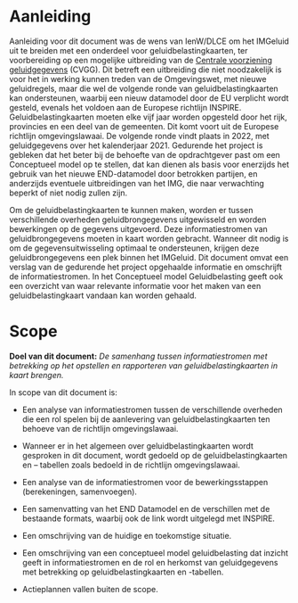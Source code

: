 Aanleiding
==========

Aanleiding voor dit document was de wens van IenW/DLCE om het IMGeluid uit te
breiden met een onderdeel voor geluidbelastingkaarten, ter voorbereiding op een
mogelijke uitbreiding van de [Centrale voorziening geluidgegevens](https://www.rivm.nl/cvgg) (CVGG). Dit
betreft een uitbreiding die niet noodzakelijk is voor het in werking kunnen
treden van de Omgevingswet, met nieuwe geluidregels, maar die wel de volgende
ronde van geluidbelastingkaarten kan ondersteunen, waarbij een nieuw datamodel
door de EU verplicht wordt gesteld, evenals het voldoen aan de Europese
richtlijn INSPIRE. Geluidbelastingkaarten moeten elke vijf jaar worden opgesteld
door het rijk, provincies en een deel van de gemeenten. Dit komt voort uit de
Europese richtlijn omgevingslawaai. De volgende ronde vindt plaats in 2022, met
geluidgegevens over het kalenderjaar 2021. Gedurende het project is gebleken dat
het beter bij de behoefte van de opdrachtgever past om een Conceptueel
model op te stellen, dat kan dienen als basis voor enerzijds het
gebruik van het nieuwe END-datamodel door betrokken partijen, en anderzijds
eventuele uitbreidingen van het IMG, die naar verwachting beperkt of niet nodig
zullen zijn.

Om de geluidbelastingkaarten te kunnen maken, worden er tussen verschillende
overheden geluidbrongegevens uitgewisseld en worden bewerkingen op de gegevens
uitgevoerd. Deze informatiestromen van geluidbrongegevens moeten in kaart worden
gebracht. Wanneer dit nodig is om de gegevensuitwisseling optimaal te
ondersteunen, krijgen deze geluidbrongegevens een plek binnen het IMGeluid. Dit
document omvat een verslag van de gedurende het project opgehaalde informatie en
omschrijft de informatiestromen. In het Conceptueel model
Geluidbelasting geeft ook een overzicht van waar relevante informatie voor het
maken van een geluidbelastingkaart vandaan kan worden gehaald.

Scope
=====

**Doel van dit document:** *De samenhang tussen informatiestromen met betrekking
op het opstellen en rapporteren van geluidbelastingkaarten in kaart brengen.*

In scope van dit document is:

-   Een analyse van informatiestromen tussen de verschillende overheden die een
    rol spelen bij de aanlevering van geluidbelastingkaarten ten behoeve van de
    richtlijn omgevingslawaai.

-   Wanneer er in het algemeen over geluidbelastingkaarten wordt gesproken in
    dit document, wordt gedoeld op de geluidbelastingkaarten en – tabellen zoals
    bedoeld in de richtlijn omgevingslawaai.

-   Een analyse van de informatiestromen voor de bewerkingsstappen
    (berekeningen, samenvoegen).

-   Een samenvatting van het END Datamodel en de verschillen met de bestaande
    formats, waarbij ook de link wordt uitgelegd met INSPIRE.

-   Een omschrijving van de huidige en toekomstige situatie.

-   Een omschrijving van een conceptueel model geluidbelasting dat inzicht geeft
    in informatiestromen en de rol en herkomst van geluidgegevens met betrekking
    op geluidbelastingkaarten en -tabellen.

-   Actieplannen vallen buiten de scope.
